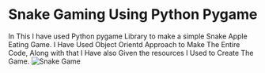 # Snake Gaming Using Python Pygame 
In This I have used Python pygame Library to make a simple Snake Apple Eating Game. I Have Used Object Orientd Approach to Make The Entire Code, Along with that I Have also Given the resources I Used to Create The Game.
![Snake Game](https://www.google.com/imgres?imgurl=https%3A%2F%2Fdotesports.com%2Fwp-content%2Fuploads%2F2023%2F10%2Fsnake-game-header.jpg%3Fresize%3D768%2C432&tbnid=kxgFvpQH3J_fPM&vet=12ahUKEwja1OuJ_YqFAxXo-DgGHYfYCZsQMygCegQIARB1..i&imgrefurl=https%3A%2F%2Fdotesports.com%2Fgeneral%2Fnews%2Fwhat-is-the-snake-game-world-record&docid=9oJhaAtnBxmalM&w=768&h=432&q=Snake%20Game%20%20image&ved=2ahUKEwja1OuJ_YqFAxXo-DgGHYfYCZsQMygCegQIARB1)
